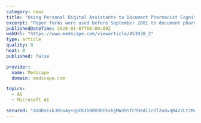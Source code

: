 ```yaml
---
category: news
title: "Using Personal Digital Assistants to Document Pharmacist Cognitive Services and Estimate Potential Reimbursement"
excerpt: "Paper forms were used before September 2001 to document pharmacists' cognitive services. A database of ... Data were exported into Microsoft Excel 2000 for graphing. CliniTrend for Windows NT ..."
publishedDateTime: 2020-01-07T00:00:00Z
webUrl: "https://www.medscape.com/viewarticle/453038_2"
type: article
quality: 0
heat: 0
published: false

provider:
  name: Medscape
  domain: medscape.com

topics:
  - AI
  - Microsoft AI

secured: "4VUDsExkJ0So4y+gpCKIhD0Vd0tEvhjMW39SfCYOeAl1rZl2o8vqR427Lt1MevZVsxCjLfYI08I+g/Ql8D8VXW+wDNc7Jz+1liBx5p4mNIBFLftNAlpSET7QLdY1GlOXMmxkm+mFRnz72Gs8r1FDxWFPdMb2VhcvEn5iO0AtfPGWMSz/+up98fz2tjEMPFlqVJbhs24iT+OgU4ksCzuu8WiNqGLCfpLcqRnvwuqT3+YRj8u+vQ2l5y5hGRqFpnZeEsYTWBm9QcqfOSaI+PCPxaspw+UNZC1i0hg35Hi8W8EHfmPJKWN/bxhX9CRgbwdm;xau6mk0aHdCwlZzMXH2L/w=="
---
```


